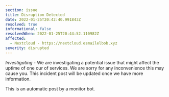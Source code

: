 ```yaml
---
section: issue
title: Disruption Detected
date: 2022-01-25T20:42:40.991843Z
resolved: true
informational: false
resolvedWhen: 2022-01-25T20:44:52.110982Z
affected:
  - Nextcloud - https://nextcloud.esmailelbob.xyz
severity: disrupted
---
```

*Investigating* - We are investigating a potential issue that might affect the uptime of one our of services. We are sorry for any inconvenience this may cause you. This incident post will be updated once we have more information.

This is an automatic post by a monitor bot.
        